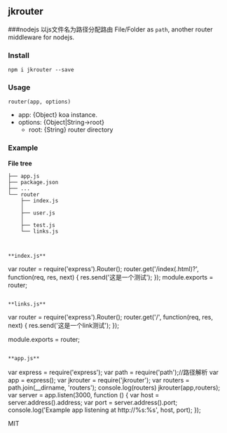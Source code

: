 ## jkrouter
###nodejs 以js文件名为路径分配路由
File/Folder as `path`, another router middleware for nodejs.

### Install

    npm i jkrouter --save

### Usage

```
router(app, options)
```
- app: {Object} koa instance.
- options: {Object|String->root}
  - root: {String} router directory

### Example

**File tree**

```
├── app.js
├── package.json
├── ...
└── router
    ├── index.js
    │
    ├── user.js
    │
    ├── test.js
    └── links.js


```

```

**index.js**

```
var router = require('express').Router();
router.get('/index(.html)?', function(req, res, next) {
  res.send('这是一个测试');
});
module.exports = router;

```

**links.js**

```
var router = require('express').Router();
router.get('/', function(req, res, next) {
  res.send('这是一个link测试');
});

module.exports = router;

```

**app.js**

```
var express = require('express');
var path = require('path');//路径解析
var app = express();
var jkrouter = require('jkrouter');
var routers = path.join(__dirname, 'routers');
console.log(routers)
jkrouter(app,routers);
var server = app.listen(3000, function () {
  var host = server.address().address;
  var port = server.address().port;
  console.log('Example app listening at http://%s:%s', host, port);
});



MIT
